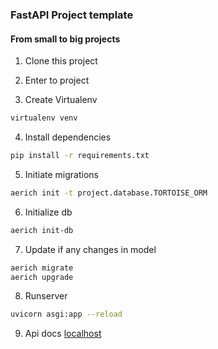 ### FastAPI Project template
#### From small to big projects

1. Clone this project
2. Enter to project

3. Create Virtualenv

```sh
virtualenv venv
```

4. Install dependencies

```sh
pip install -r requirements.txt
```

5. Initiate migrations

```sh
aerich init -t project.database.TORTOISE_ORM
```

6. Initialize db

```sh
aerich init-db
```

7. Update if any changes in model

```sh
aerich migrate
aerich upgrade
```

8. Runserver

```sh
uvicorn asgi:app --reload
```

9. Api docs [localhost](http://localhost:8000/docs)
